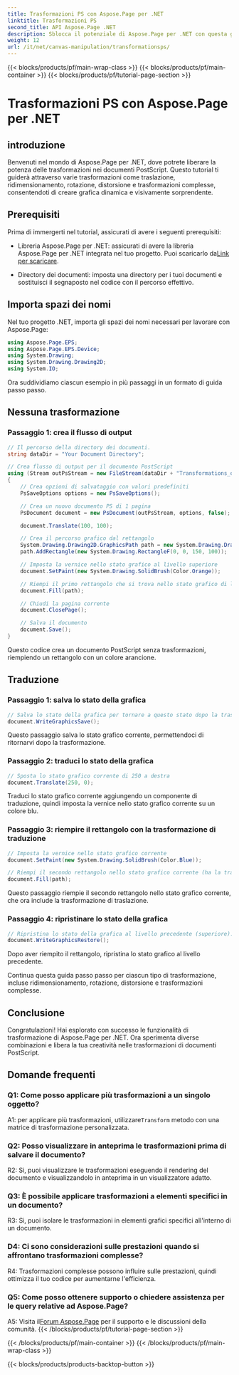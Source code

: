 ```yaml
---
title: Trasformazioni PS con Aspose.Page per .NET
linktitle: Trasformazioni PS
second_title: API Aspose.Page .NET
description: Sblocca il potenziale di Aspose.Page per .NET con questa guida completa sulle trasformazioni PostScript. Crea grafica dinamica senza sforzo.
weight: 12
url: /it/net/canvas-manipulation/transformationsps/
---
```


{{< blocks/products/pf/main-wrap-class >}}
{{< blocks/products/pf/main-container >}}
{{< blocks/products/pf/tutorial-page-section >}}

# Trasformazioni PS con Aspose.Page per .NET

## introduzione

Benvenuti nel mondo di Aspose.Page per .NET, dove potrete liberare la potenza delle trasformazioni nei documenti PostScript. Questo tutorial ti guiderà attraverso varie trasformazioni come traslazione, ridimensionamento, rotazione, distorsione e trasformazioni complesse, consentendoti di creare grafica dinamica e visivamente sorprendente.

## Prerequisiti

Prima di immergerti nel tutorial, assicurati di avere i seguenti prerequisiti:

-  Libreria Aspose.Page per .NET: assicurati di avere la libreria Aspose.Page per .NET integrata nel tuo progetto. Puoi scaricarlo da[Link per scaricare](https://releases.aspose.com/page/net/).

- Directory dei documenti: imposta una directory per i tuoi documenti e sostituisci il segnaposto nel codice con il percorso effettivo.

## Importa spazi dei nomi

Nel tuo progetto .NET, importa gli spazi dei nomi necessari per lavorare con Aspose.Page:

```csharp
using Aspose.Page.EPS;
using Aspose.Page.EPS.Device;
using System.Drawing;
using System.Drawing.Drawing2D;
using System.IO;
```

Ora suddividiamo ciascun esempio in più passaggi in un formato di guida passo passo.


## Nessuna trasformazione

### Passaggio 1: crea il flusso di output

```csharp
// Il percorso della directory dei documenti.
string dataDir = "Your Document Directory";

// Crea flusso di output per il documento PostScript
using (Stream outPsStream = new FileStream(dataDir + "Transformations_outPS.ps", FileMode.Create))
{
    // Crea opzioni di salvataggio con valori predefiniti
    PsSaveOptions options = new PsSaveOptions();

    // Crea un nuovo documento PS di 1 pagina
    PsDocument document = new PsDocument(outPsStream, options, false);

    document.Translate(100, 100);

    // Crea il percorso grafico dal rettangolo
    System.Drawing.Drawing2D.GraphicsPath path = new System.Drawing.Drawing2D.GraphicsPath();
    path.AddRectangle(new System.Drawing.RectangleF(0, 0, 150, 100));

    // Imposta la vernice nello stato grafico al livello superiore
    document.SetPaint(new System.Drawing.SolidBrush(Color.Orange));

    // Riempi il primo rettangolo che si trova nello stato grafico di livello superiore e senza alcuna trasformazione
    document.Fill(path);

    // Chiudi la pagina corrente
    document.ClosePage();

    // Salva il documento
    document.Save();
}
```

Questo codice crea un documento PostScript senza trasformazioni, riempiendo un rettangolo con un colore arancione.

## Traduzione

### Passaggio 1: salva lo stato della grafica

```csharp
// Salva lo stato della grafica per tornare a questo stato dopo la trasformazione
document.WriteGraphicsSave();
```

Questo passaggio salva lo stato grafico corrente, permettendoci di ritornarvi dopo la trasformazione.

### Passaggio 2: traduci lo stato della grafica

```csharp
// Sposta lo stato grafico corrente di 250 a destra
document.Translate(250, 0);
```

Traduci lo stato grafico corrente aggiungendo un componente di traduzione, quindi imposta la vernice nello stato grafico corrente su un colore blu.

### Passaggio 3: riempire il rettangolo con la trasformazione di traduzione

```csharp
// Imposta la vernice nello stato grafico corrente
document.SetPaint(new System.Drawing.SolidBrush(Color.Blue));

// Riempi il secondo rettangolo nello stato grafico corrente (ha la trasformazione della traduzione)
document.Fill(path);
```

Questo passaggio riempie il secondo rettangolo nello stato grafico corrente, che ora include la trasformazione di traslazione.

### Passaggio 4: ripristinare lo stato della grafica

```csharp
// Ripristina lo stato della grafica al livello precedente (superiore).
document.WriteGraphicsRestore();
```

Dopo aver riempito il rettangolo, ripristina lo stato grafico al livello precedente.

Continua questa guida passo passo per ciascun tipo di trasformazione, incluse ridimensionamento, rotazione, distorsione e trasformazioni complesse.

## Conclusione

Congratulazioni! Hai esplorato con successo le funzionalità di trasformazione di Aspose.Page per .NET. Ora sperimenta diverse combinazioni e libera la tua creatività nelle trasformazioni di documenti PostScript.

## Domande frequenti

### Q1: Come posso applicare più trasformazioni a un singolo oggetto?

A1: per applicare più trasformazioni, utilizzare`Transform` metodo con una matrice di trasformazione personalizzata.

### Q2: Posso visualizzare in anteprima le trasformazioni prima di salvare il documento?

R2: Sì, puoi visualizzare le trasformazioni eseguendo il rendering del documento e visualizzandolo in anteprima in un visualizzatore adatto.

### Q3: È possibile applicare trasformazioni a elementi specifici in un documento?

R3: Sì, puoi isolare le trasformazioni in elementi grafici specifici all'interno di un documento.

### D4: Ci sono considerazioni sulle prestazioni quando si affrontano trasformazioni complesse?

R4: Trasformazioni complesse possono influire sulle prestazioni, quindi ottimizza il tuo codice per aumentarne l'efficienza.

### Q5: Come posso ottenere supporto o chiedere assistenza per le query relative ad Aspose.Page?

 A5: Visita il[Forum Aspose.Page](https://forum.aspose.com/c/page/39) per il supporto e le discussioni della comunità.
{{< /blocks/products/pf/tutorial-page-section >}}

{{< /blocks/products/pf/main-container >}}
{{< /blocks/products/pf/main-wrap-class >}}

{{< blocks/products/products-backtop-button >}}
